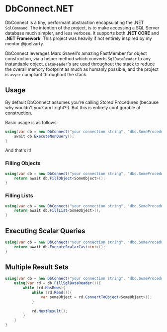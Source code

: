 # DbConnect.NET

DbConnect is a tiny, performant abstraction encapsulating the .NET `SqlCommand`. The intention of the project, is to make accessing a SQL Server database much simpler, and less verbose. It supports both **.NET CORE** and **.NET Framework**. This project was heavily if not entirely inspired by my mentor @joelvarty.

DbConnect leverages Marc Gravell's amazing FastMember for object construction, via a helper method which converts `SqlDataReader` to any instantiable object. `DataReader`'s are used throughout the stack to reduce the overall memory footprint as much as humanly possible, and the project is `async` compliant throughout the stack.

## Usage
By default DbConnect assumes you're calling Stored Procedures (because why wouldn't you? am I right?!). But this is entirely configurable at construction.

Basic usage is as follows:

```c#
using(var db = new DbConnect("your connection string", "dbo.SomeProcedure")){
    await db.ExecuteNonQuery();
}
```

And that's it!

### Filling Objects
```c#
using(var db = new DbConnect("your connection string", "dbo.SomeProcedure")){
    return await db.FillObject<SomeObject>();
}
```

### Filling Lists
```c#
using(var db = new DbConnect("your connection string", "dbo.SomeProcedure")){
    return await db.FillList<SomeObject>();
}
```

## Executing Scalar Queries
```c#
using(var db = new DbConnect("your connection string", "dbo.SomeProcedure")){
    return await db.ExecuteScalarCast<int>();
}
```

## Multiple Result Sets
```c#
using(var db = new DbConnect("your connection string", "dbo.SomeProcedure")){
    using(var rd = db.FillSqlDataReader()){
        while (rd.HasRows){
            while (rd.Read()){
                var someObject = rd.ConvertToObject<SomeObject>();
            }
            
            rd.NextResult();
        }
    }
}
```
